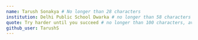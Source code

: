 ```yaml
---
name: Tarush Sonakya # No longer than 28 characters
institution: Delhi Public School Dwarka # no longer than 58 characters
quote: Try harder until you succeed # no longer than 100 characters, avoid using quotes(") to guarantee the format remains the same.
github_user: TarushS
---
```



